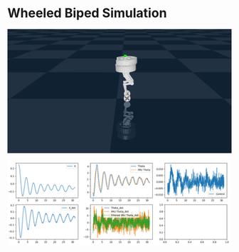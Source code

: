 # Wheeled Biped Simulation

![alt text](images/CoverPhotoMuJoCo.png)

![alt text](images/KalmanFilterTests.png)